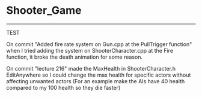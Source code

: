 # Shooter_Game

---

TEST

On commit "Added fire rate system on Gun.cpp at the PullTrigger function" when I tried adding the system on ShooterCharacter.cpp at the Fire function, it broke the death animation for some reason.

On commit "lecture 216" made the MaxHealth in ShooterCharacter.h EditAnywhere so I could change the max health for specific actors without affecting unwanted actors (For an example make the AIs have 40 health compared to my 100 health so they die faster)